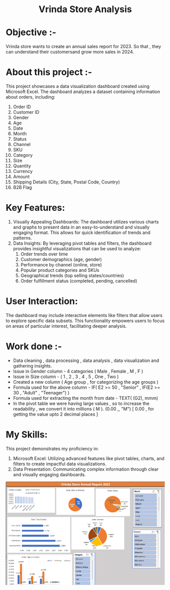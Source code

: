 <div align="center">
  <h1>Vrinda Store Analysis</h1>
</div>

# Objective :- 
Vrinda store wants to create an annual sales report for 2023. So that , they can understand their customersand grow more sales in 2024.

# About this project :-
This project showcases a data visualization dashboard created using Microsoft Excel. 
The dashboard analyzes a dataset containing information about orders, including:

1) Order ID
2) Customer ID
3) Gender
4) Age
5) Date
6) Month
7) Status
8) Channel
9) SKU
10) Category
11) Size
12) Quantity
13) Currency
14) Amount
15) Shipping Details (City, State, Postal Code, Country)
16) B2B Flag 

# Key Features:

1) Visually Appealing Dashboards: The dashboard utilizes various charts and graphs to present data in an easy-to-understand and visually engaging format. This allows for quick identification of trends and patterns.
2) Data Insights: By leveraging pivot tables and filters, the dashboard provides insightful visualizations that can be used to analyze:
    1) Order trends over time
    2) Customer demographics (age, gender)
    3) Performance by channel (online, store)
    4) Popular product categories and SKUs
    5) Geographical trends (top selling states/countries)
    6) Order fulfillment status (completed, pending, cancelled)

# User Interaction:
The dashboard may include interactive elements like filters that allow users to explore specific data subsets. This functionality empowers users to focus on areas of particular interest, facilitating deeper analysis.

# Work done :-
- Data cleaning , data processing , data analysis , data visualization and gathering insights.
- Issue in Gender column - 4 categories ( Male , Female , M , F )
- Issue in Size column - ( 1 , 2 , 3 , 4 , 5 , One , Two )
- Created a new column ( Age group , for categorizing the age groups )
- Formula used for the above column - IF( E2 >= 50 , "Senior" , IF(E2 >= 30 , "Adult" , "Teenager") )
- Formula used for extracting the month from date - TEXT( (G2), mmm)
- In the pivot table we were having large values , so to increase the readability , we convert it into millions ( M ).
  (0.00 ,, "M") [ 0.00 , for getting the value upto 2 decimal places ]
# My Skills:
This project demonstrates my proficiency in:
  1) Microsoft Excel: Utilizing advanced features like pivot tables, charts, and filters to create impactful data visualizations.
  2) Data Presentation: Communicating complex information through clear and visually engaging dashboards.

![Project outcome ](https://github.com/SanketGanorkar/Vrinda_Store/blob/main/Vrinda%20sales.png)
